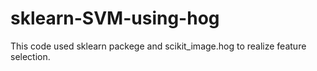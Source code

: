 # sklearn-SVM-using-hog
This code used sklearn packege and scikit_image.hog to realize feature selection.

